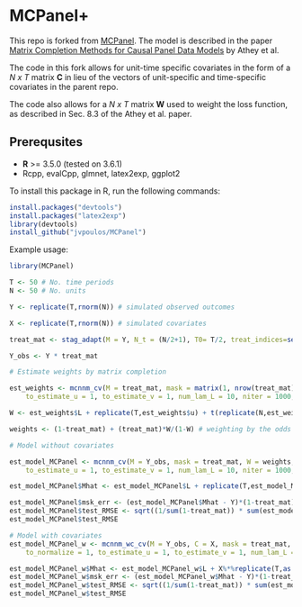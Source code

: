# MCPanel+

This repo is forked from [MCPanel](https://github.com/susanathey/MCPanel/). The model is described in the paper [Matrix Completion Methods for Causal Panel Data Models](http://arxiv.org/abs/1710.10251) by Athey et al. 

The code in this fork allows for unit-time specific covariates in the form of a *N x T* matrix **C** in lieu of the vectors of unit-specific and time-specific covariates in the parent repo. 

The code also allows for a *N x T* matrix **W** used to weight the loss function, as described in Sec. 8.3 of the Athey et al. paper. 


Prerequsites
------

* **R** >= 3.5.0 (tested on 3.6.1)
 * Rcpp, evalCpp, glmnet, latex2exp, ggplot2

To install this package in R, run the following commands:

```R
install.packages("devtools")
install.packages("latex2exp")
library(devtools) 
install_github("jvpoulos/MCPanel")
```

Example usage:

```R
library(MCPanel)

T <- 50 # No. time periods
N <- 50 # No. units

Y <- replicate(T,rnorm(N)) # simulated observed outcomes

X <- replicate(T,rnorm(N)) # simulated covariates

treat_mat <- stag_adapt(M = Y, N_t = (N/2+1), T0= T/2, treat_indices=seq(N/2, N, 1)) # staggered adoption

Y_obs <- Y * treat_mat

# Estimate weights by matrix completion

est_weights <- mcnnm_cv(M = treat_mat, mask = matrix(1, nrow(treat_mat), ncol(treat_mat)), W = matrix(0.5, nrow(treat_mat), ncol(treat_mat)), 
	to_estimate_u = 1, to_estimate_v = 1, num_lam_L = 10, niter = 1000, rel_tol = 1e-05, cv_ratio = 0.8, num_folds = 2, is_quiet = 0)

W <- est_weights$L + replicate(T,est_weights$u) + t(replicate(N,est_weights$v))

weights <- (1-treat_mat) + (treat_mat)*W/(1-W) # weighting by the odds

# Model without covariates

est_model_MCPanel <- mcnnm_cv(M = Y_obs, mask = treat_mat, W = weights, 
	to_estimate_u = 1, to_estimate_v = 1, num_lam_L = 10, niter = 1000, rel_tol = 1e-05, cv_ratio = 0.8, num_folds = 2, is_quiet = 0)

est_model_MCPanel$Mhat <- est_model_MCPanel$L + replicate(T,est_model_MCPanel$u) + t(replicate(N,est_model_MCPanel$v))

est_model_MCPanel$msk_err <- (est_model_MCPanel$Mhat - Y)*(1-treat_mat)
est_model_MCPanel$test_RMSE <- sqrt((1/sum(1-treat_mat)) * sum(est_model_MCPanel$msk_err^2, na.rm = TRUE))
est_model_MCPanel$test_RMSE

# Model with covariates
est_model_MCPanel_w <- mcnnm_wc_cv(M = Y_obs, C = X, mask = treat_mat, W = weights, 
	to_normalize = 1, to_estimate_u = 1, to_estimate_v = 1, num_lam_L = 10, num_lam_B = 5, niter = 1000, rel_tol = 1e-05, cv_ratio = 0.8, num_folds = 2, is_quiet = 0)

est_model_MCPanel_w$Mhat <- est_model_MCPanel_w$L + X%*%replicate(T,as.vector(est_model_MCPanel_w$B)) + replicate(T,est_model_MCPanel_w$u) + t(replicate(N,est_model_MCPanel_w$v))
est_model_MCPanel_w$msk_err <- (est_model_MCPanel_w$Mhat - Y)*(1-treat_mat)
est_model_MCPanel_w$test_RMSE <- sqrt((1/sum(1-treat_mat)) * sum(est_model_MCPanel_w$msk_err^2, na.rm = TRUE))
est_model_MCPanel_w$test_RMSE
```